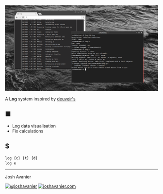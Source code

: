 ![Screenshot](img/screenshot.png)

A **Log** system inspired by [deuveir's](https://github.com/deuveir/research.log)

## ■

- Log data visualisation
- Fix calculations

## $

```sh
log {c} {t} {d}
log e
```

---

Josh Avanier

[![@joshavanier](https://joshavanier.github.io/badges/svg/twitter.svg)](https://twitter.com/joshavanier) [![joshavanier.com](https://joshavanier.github.io/badges/svg/website.svg)](https://joshavanier.com)
